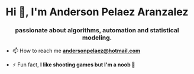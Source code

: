 <h1 align="center">Hi 👋, I'm Anderson Pelaez Aranzalez</h1>
<h3 align="center">passionate about algorithms, automation and statistical modeling.</h3>

- 📫 How to reach me **andersonpelaez@hotmail.com**

- ⚡ Fun fact, **I like shooting games but I'm a noob 👾**



